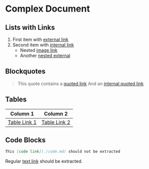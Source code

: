 # Complex Document

## Lists with Links

1. First item with [external link](https://example.com)
2. Second item with [internal link](./file.md)
   - Nested [image link](./images/nested.png)
   - Another [nested external](https://nested.example.com)

## Blockquotes

> This quote contains a [quoted link](https://quoted.example.com)
> And an [internal quoted link](./quoted.md)

## Tables

| Column 1 | Column 2 |
|----------|----------|
| [Table Link 1](https://table1.example.com) | [Table Link 2](./table.md) |

## Code Blocks

```markdown
This [code link](./code.md) should not be extracted
```

Regular [text link](./text.md) should be extracted.